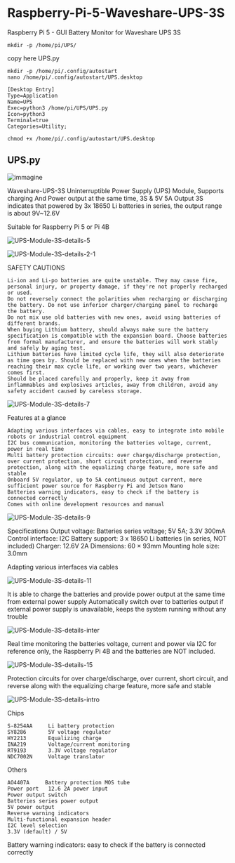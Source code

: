 # Raspberry-Pi-5-Waveshare-UPS-3S
Raspberry Pi 5 - GUI Battery Monitor for Waveshare UPS 3S
```
mkdir -p /home/pi/UPS/
```
copy here UPS.py
```
mkdir -p /home/pi/.config/autostart
nano /home/pi/.config/autostart/UPS.desktop
```
    [Desktop Entry]
    Type=Application
    Name=UPS
    Exec=python3 /home/pi/UPS/UPS.py
    Icon=python3
    Terminal=true
    Categories=Utility;
```
chmod +x /home/pi/.config/autostart/UPS.desktop
```


## UPS.py
![immagine](https://github.com/user-attachments/assets/8abe3309-0420-4b2e-bba5-7f998f03d1b3)

Waveshare-UPS-3S
Uninterruptible Power Supply (UPS) Module, Supports charging And Power output at the same time, 3S & 5V 5A Output
3S indicates that powered by 3x 18650 Li batteries in series, the output range is about 9V~12.6V

Suitable for Raspberry Pi 5 or Pi 4B

![UPS-Module-3S-details-5](https://github.com/user-attachments/assets/814511a3-e416-4e03-a880-e0bd091f6d83)


![UPS-Module-3S-details-2-1](https://github.com/user-attachments/assets/0d272a04-2cd4-4704-a86b-93f40dc13d91)

SAFETY CAUTIONS

    Li-ion and Li-po batteries are quite unstable. They may cause fire, personal injury, or property damage, if they're not properly recharged or used.
    Do not reversely connect the polarities when recharging or discharging the battery. Do not use inferior charger/charging panel to recharge the battery.
    Do not mix use old batteries with new ones, avoid using batteries of different brands.
    When buying Lithium battery, should always make sure the battery specification is compatible with the expansion board. Choose batteries from formal manufacturer, and ensure the batteries will work stably and safely by aging test.
    Lithium batteries have limited cycle life, they will also deteriorate as time goes by. Should be replaced with new ones when the batteries reaching their max cycle life, or working over two years, whichever comes first.
    Should be placed carefully and properly, keep it away from inflammables and explosives articles, away from children, avoid any safety accident caused by careless storage.

![UPS-Module-3S-details-7](https://github.com/user-attachments/assets/e6310363-f96d-4183-a9ab-41e1d1fc40a8)


Features at a glance

    Adapting various interfaces via cables, easy to integrate into mobile robots or industrial control equipment
    I2C bus communication, monitoring the batteries voltage, current, power in real time
    Multi battery protection circuits: over charge/discharge protection, over current protection, short circuit protection, and reverse protection, along with the equalizing charge feature, more safe and stable
    Onboard 5V regulator, up to 5A continuous output current, more sufficient power source for Raspberry Pi and Jetson Nano
    Batteries warning indicators, easy to check if the battery is connected correctly
    Comes with online development resources and manual


![UPS-Module-3S-details-9](https://github.com/user-attachments/assets/bf80515f-0ef3-4d5b-bcf3-19d246b99c26)

Specifications
Output voltage: 	Batteries series voltage; 5V 5A; 3.3V 300mA
Control interface: 	I2C
Battery support: 	3 x 18650 Li batteries (in series, NOT included)
Charger: 	12.6V 2A
Dimensions: 	60 × 93mm
Mounting hole size: 	3.0mm



Adapting various interfaces via cables


![UPS-Module-3S-details-11](https://github.com/user-attachments/assets/65640932-3ff3-43e3-8139-60992fe42d31)


It is able to charge the batteries and provide power output at the same time from external power supply
Automatically switch over to batteries output if external power supply is unavailable, keeps the system running without any trouble

![UPS-Module-3S-details-inter](https://github.com/user-attachments/assets/90971504-3957-40ad-ac7a-69ca58e2aa81)


Real time monitoring the batteries voltage, current and power via I2C
for reference only, the Raspberry Pi 4B and the batteries are NOT included.


![UPS-Module-3S-details-15](https://github.com/user-attachments/assets/c1f14dfc-a5d3-4832-8732-ccc2618dd496)

Protection circuits for over charge/discharge, over current, short circuit, and reverse
along with the equalizing charge feature, more safe and stable

![UPS-Module-3S-details-intro](https://github.com/user-attachments/assets/f19c00d7-9845-4608-81b9-2b0566ddf23d)



Chips

    S-8254AA     Li battery protection
    SY8286       5V voltage regulator
    HY2213       Equalizing charge
    INA219       Voltage/current monitoring
    RT9193       3.3V voltage regulator
    NDC7002N     Voltage translator

Others

    AO4407A     Battery protection MOS tube
    Power port   12.6 2A power input
    Power output switch
    Batteries series power output
    5V power output     
    Reverse warning indicators
    Multi-functional expansion header
    I2C level selection
    3.3V (default) / 5V




Battery warning indicators: easy to check if the battery is connected correctly

